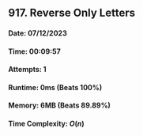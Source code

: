 ## 917. Reverse Only Letters

#### Date: 07/12/2023

#### Time: 00:09:57

#### Attempts: 1

#### Runtime: 0ms (Beats 100%)

#### Memory: 6MB (Beats 89.89%)

#### Time Complexity: $O(n)$